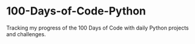 # 100-Days-of-Code-Python
Tracking my progress of the 100 Days of Code with daily Python projects and challenges.
